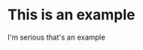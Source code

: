 <!doctype html>
 <html>
  <head>
   <title>Example</title>
  </head>
  <body>
   <h1>This is an example</h1>
   <p>I'm serious that's an example</p>
  </body>
 </html>
